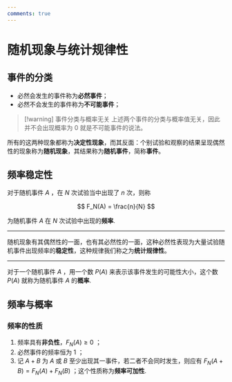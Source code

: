 ```yaml
---
comments: true
---
```


# 随机现象与统计规律性
## 事件的分类
- 必然会发生的事件称为**必然事件**；
- 必然不会发生的事件称为**不可能事件**；

>[!warning] 事件分类与概率无关
>上述两个事件的分类与概率值无关，因此并不会出现概率为 0 就是不可能事件的说法。
>

所有的这两种现象都称为**决定性现象**，而其反面：个别试验和观察的结果呈现偶然性的现象称为**随机现象**，其结果称为**随机事件**，简称**事件**。


## 频率稳定性
对于随机事件 $A$ ，在 $N$ 次试验当中出现了 $n$ 次，则称

$$
F_N(A) = \frac{n}{N}
$$

为随机事件 $A$ 在 $N$ 次试验中出现的**频率**.

---

随机现象有其偶然性的一面，也有其必然性的一面，这种必然性表现为大量试验随机事件出现频率的**稳定性**，这种规律我们称之为**统计规律性**。

----
对于一个随机事件 $A$ ，用一个数 $P(A)$ 来表示该事件发生的可能性大小，这个数 $P(A)$ 就称为随机事件 $A$ 的**概率**.

## 频率与概率
### 频率的性质
1. 频率具有**非负性**，$F_N(A)\geqslant 0$ ；
2. 必然事件的频率恒为 $1$ ；
3. 记 $A+B$ 为 $A$ 或 $B$ 至少出现其一事件，若二者不会同时发生，则应有 $F_N(A+B)=F_N(A)+F_N(B)$ ；这个性质称为**频率可加性**.


